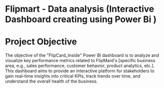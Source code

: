 # Flipmart - Data analysis (Interactive Dashboard creating using Power Bi )

# Project Objective

The objective of the "FlipCard_Inside" Power BI dashboard is to analyze and visualize key performance metrics related to FlipMard's [specific business area, e.g., sales performance, customer behavior, product analytics, etc.]. This dashboard aims to provide an interactive platform for stakeholders to gain real-time insights into critical KPIs, track trends over time, and understand the overall health of the business.
